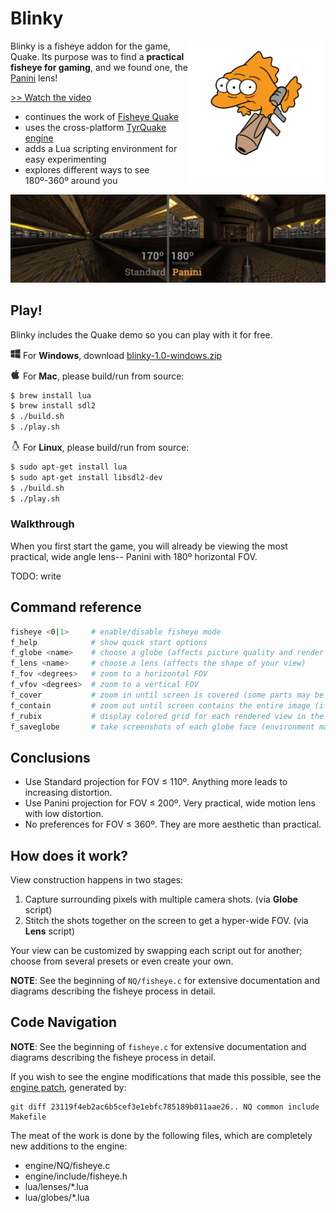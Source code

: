 # Blinky

<img src="readme-img/blinky-rocket.png" align="right" width="220px"/>

Blinky is a fisheye addon for the game, Quake.  Its purpose was to find a
__practical fisheye for gaming__, and we found one, the [Panini] lens!

[>> Watch the video](http://youtu.be/jQOJ3yCK8pI)

- continues the work of [Fisheye Quake](http://strlen.com/gfxengine/fisheyequake/)
- uses the cross-platform [TyrQuake engine](http://disenchant.net/tyrquake/)
- adds a Lua scripting environment for easy experimenting
- explores different ways to see 180º-360º around you

![old-and-new](readme-img/old-and-new.jpg)

## Play!

Blinky includes the Quake demo so you can play with it for free.

<img src="readme-img/windows.png" height="16px"> For __Windows__, download [blinky-1.0-windows.zip](https://github.com/shaunlebron/blinky/releases/download/1.0/blinky-1.0-windows.zip)

<img src="readme-img/apple.png"   height="16px"> For __Mac__, please build/run from source:

```sh
$ brew install lua
$ brew install sdl2
$ ./build.sh
$ ./play.sh
```

<img src="readme-img/linux.png"   height="16px"> For __Linux__, please build/run from source:

```sh
$ sudo apt-get install lua
$ sudo apt-get install libsdl2-dev
$ ./build.sh
$ ./play.sh
```

### Walkthrough

When you first start the game, you will already be viewing the most practical,
wide angle lens-- Panini with 180º horizontal FOV.

TODO: write

## Command reference

```sh
fisheye <0|1>     # enable/disable fisheye mode
f_help            # show quick start options
f_globe <name>    # choose a globe (affects picture quality and render speed)
f_lens <name>     # choose a lens (affects the shape of your view)
f_fov <degrees>   # zoom to a horizontal FOV
f_vfov <degrees>  # zoom to a vertical FOV
f_cover           # zoom in until screen is covered (some parts may be hidden)
f_contain         # zoom out until screen contains the entire image (if possible)
f_rubix           # display colored grid for each rendered view in the globe
f_saveglobe       # take screenshots of each globe face (environment map)
```

## Conclusions

- Use Standard projection for FOV ≤ 110º.  Anything more leads to increasing distortion.
- Use Panini projection for FOV ≤ 200º.  Very practical, wide motion lens with low distortion.
- No preferences for FOV ≤ 360º.  They are more aesthetic than practical.

## How does it work?

View construction happens in two stages:

1. Capture surrounding pixels with multiple camera shots. (via __Globe__ script)
1. Stitch the shots together on the screen to get a hyper-wide FOV. (via __Lens__ script)

Your view can be customized by swapping each script out for another; choose
from several presets or even create your own.

__NOTE__: See the beginning of `NQ/fisheye.c` for extensive documentation and
diagrams describing the fisheye process in detail.


## Code Navigation

__NOTE__: See the beginning of `fisheye.c` for extensive documentation and
diagrams describing the fisheye process in detail.

If you wish to see the engine modifications that made this possible, see the
[engine patch](engine/fisheye.patch), generated by:

```
git diff 23119f4eb2ac6b5cef3e1ebfc785189b011aae26.. NQ common include Makefile
```

The meat of the work is done by the following files, which are completely
new additions to the engine:

- engine/NQ/fisheye.c
- engine/include/fisheye.h
- lua/lenses/*.lua
- lua/globes/*.lua

[Panini]: http://tksharpless.net/vedutismo/Pannini/

